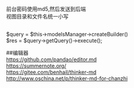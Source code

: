 ##
前台密码使用md5,然后发送到后端  
视图目录和文件名统一小写  

##  

$query = $this->modelsManager->createBuilder()  
$res = $query->getQuery()->execute();  

##编辑器  
https://github.com/pandao/editor.md  
https://summernote.org/  
https://gitee.com/benhail/thinker-md  
http://www.oschina.net/p/thinker-md-for-chanzhi  

